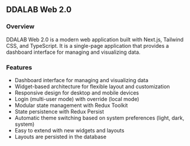 ## DDALAB Web 2.0

### Overview

DDALAB Web 2.0 is a modern web application built with Next.js, Tailwind CSS, and TypeScript. It is a single-page application that provides a dashboard interface for managing and visualizing data.

### Features

- Dashboard interface for managing and visualizing data
- Widget-based architecture for flexible layout and customization
- Responsive design for desktop and mobile devices
- Login (multi-user mode) with override (local mode)
- Modular state management with Redux Toolkit
- State persistence with Redux Persist
- Automatic theme switching based on system preferences (light, dark, system)
- Easy to extend with new widgets and layouts
- Layouts are persisted in the database
